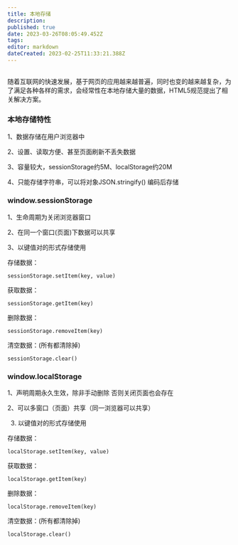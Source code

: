 ```yaml
---
title: 本地存储
description: 
published: true
date: 2023-03-26T08:05:49.452Z
tags: 
editor: markdown
dateCreated: 2023-02-25T11:33:21.388Z
---
```


## 

随着互联网的快速发展，基于网页的应用越来越普遍，同时也变的越来越复杂，为了满足各种各样的需求，会经常性在本地存储大量的数据，HTML5规范提出了相关解决方案。

### 本地存储特性

1、数据存储在用户浏览器中

2、设置、读取方便、甚至页面刷新不丢失数据

3、容量较大，sessionStorage约5M、localStorage约20M

4、只能存储字符串，可以将对象JSON.stringify() 编码后存储

### window.sessionStorage

1、生命周期为关闭浏览器窗口

2、在同一个窗口(页面)下数据可以共享

3、以键值对的形式存储使用

存储数据：

`sessionStorage.setItem(key, value)`

获取数据：

`sessionStorage.getItem(key)`

删除数据：

`sessionStorage.removeItem(key)`

清空数据：(所有都清除掉)

`sessionStorage.clear()`

### window.localStorage

1、声明周期永久生效，除非手动删除 否则关闭页面也会存在

2、可以多窗口（页面）共享（同一浏览器可以共享）

3. 以键值对的形式存储使用

存储数据：

`localStorage.setItem(key, value)`

获取数据：

`localStorage.getItem(key)`

删除数据：

`localStorage.removeItem(key)`

清空数据：(所有都清除掉)

`localStorage.clear()`